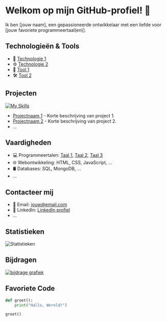 

# Welkom op mijn GitHub-profiel! 👋

Ik ben [jouw naam], een gepassioneerde ontwikkelaar met een liefde voor [jouw favoriete programmeertaal(en)].

## Technologieën & Tools

- 🚀 [Technologie 1](link_naar_technologie1) 
- ⚙️ [Technologie 2](link_naar_technologie2)
- 🔧 [Tool 1](link_naar_tool1)
- 🛠️ [Tool 2](link_naar_tool2)

## Projecten

[![My Skills](https://skillicons.dev/icons?i=js,html,css,php,csharp)](https://skillicons.dev)

- [Projectnaam 1](link_naar_project1) - Korte beschrijving van project 1.
- [Projectnaam 2](link_naar_project2) - Korte beschrijving van project 2.
- ...

## Vaardigheden

- 💻 Programmeertalen: [Taal 1](link_naar_taal1), [Taal 2](link_naar_taal2), [Taal 3](link_naar_taal3)
- 🌐 Webontwikkeling: HTML, CSS, JavaScript, ...
- 🛢️ Databases: SQL, MongoDB, ...
- ...

## Contacteer mij

- 📧 Email: jouw@email.com
- 🔗 LinkedIn: [LinkedIn profiel](link_naar_linkedin)
- ...

## Statistieken

![Statistieken](https://github-readme-stats.vercel.app/api?username=gebruikersnaam&show_icons=true&theme=radical)

## Bijdragen

[![bijdrage grafiek](https://github-readme-streak-stats.herokuapp.com/?user=gebruikersnaam)](https://git.io/streak-stats)

## Favoriete Code

```python
def groet():
    print("Hallo, Wereld!")

groet()
